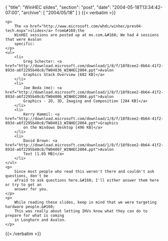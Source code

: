 {
  "title": "WinHEC slides",
  "section": "post",
  "date": "2004-05-18T13:34:42-07:00",
  "archive": [
    "2004/05/18"
  ]
}
{{< verbatim >}}

    <p>
        The <a href="http://www.microsoft.com/whdc/winhec/pres04-tech.mspx">slides</a> from&#160;the
        WinHEC sessions are posted up at ms.com.&#160; We had 4 sessions that were Avalon
        specific: 
    </p>
    <ul>
        <li>
            Greg Schecter: <a href="http://download.microsoft.com/download/1/8/f/18f8cee2-0b64-41f2-893d-a6f2295b40c8/TW04036_WINHEC2004.ppt">Avalon
            Graphics Stack Overview [682 KB]</a> 
        </li>
        <li>
            Joe Beda (me): <a href="http://download.microsoft.com/download/1/8/f/18f8cee2-0b64-41f2-893d-a6f2295b40c8/TW04006_WINHEC2004.ppt">Avalon
            Graphics - 2D, 3D, Imaging and Composition [284 KB]</a> 
        </li>
        <li>
            Kerry Hammil: <a href="http://download.microsoft.com/download/1/8/f/18f8cee2-0b64-41f2-893d-a6f2295b40c8/TW04013_WINHEC2004.ppt">Graphics
            on the Windows Desktop [496 KB]</a> 
        </li>
        <li>
            David Brown: <a href="http://download.microsoft.com/download/1/8/f/18f8cee2-0b64-41f2-893d-a6f2295b40c8/TW04007_WINHEC2004.ppt">Avalon
            Text [1.05 MB]</a> 
        </li>
    </ul>
    <p>
        Since most people who read this weren't there and couldn't ask questions, don't be
        afraid to ask questions here.&#160; I'll either answer them here or try to get an
        answer for you.
    </p>
    <p>
        While reading these slides, keep in mind that we were targeting hardware people.&#160;
        This was really about letting IHVs know what they can do to prepare for what is coming
        in Longhorn and Avalon.
    </p>

{{< /verbatim >}}
